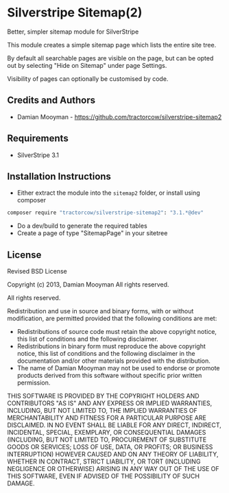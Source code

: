 # Silverstripe Sitemap(2)

Better, simpler sitemap module for SilverStripe

This module creates a simple sitemap page which lists the entire site tree.

By default all searchable pages are visible on the page, but can be opted out by selecting
"Hide on Sitemap" under page Settings.

Visibility of pages can optionally be customised by code.

## Credits and Authors

 * Damian Mooyman - <https://github.com/tractorcow/silverstripe-sitemap2>

## Requirements

 * SilverStripe 3.1

## Installation Instructions

 * Either extract the module into the `sitemap2` folder, or install using composer

```bash
composer require "tractorcow/silverstripe-sitemap2": "3.1.*@dev"
```

 * Do a dev/build to generate the required tables
 * Create a page of type "SitemapPage" in your sitetree

## License

Revised BSD License

Copyright (c) 2013, Damian Mooyman
All rights reserved.

All rights reserved.

Redistribution and use in source and binary forms, with or without
modification, are permitted provided that the following conditions are met:

 * Redistributions of source code must retain the above copyright
   notice, this list of conditions and the following disclaimer.
 * Redistributions in binary form must reproduce the above copyright
   notice, this list of conditions and the following disclaimer in the
   documentation and/or other materials provided with the distribution.
 * The name of Damian Mooyman may not be used to endorse or promote products
   derived from this software without specific prior written permission.

THIS SOFTWARE IS PROVIDED BY THE COPYRIGHT HOLDERS AND CONTRIBUTORS "AS IS" AND
ANY EXPRESS OR IMPLIED WARRANTIES, INCLUDING, BUT NOT LIMITED TO, THE IMPLIED
WARRANTIES OF MERCHANTABILITY AND FITNESS FOR A PARTICULAR PURPOSE ARE
DISCLAIMED. IN NO EVENT SHALL <COPYRIGHT HOLDER> BE LIABLE FOR ANY
DIRECT, INDIRECT, INCIDENTAL, SPECIAL, EXEMPLARY, OR CONSEQUENTIAL DAMAGES
(INCLUDING, BUT NOT LIMITED TO, PROCUREMENT OF SUBSTITUTE GOODS OR SERVICES;
LOSS OF USE, DATA, OR PROFITS; OR BUSINESS INTERRUPTION) HOWEVER CAUSED AND
ON ANY THEORY OF LIABILITY, WHETHER IN CONTRACT, STRICT LIABILITY, OR TORT
(INCLUDING NEGLIGENCE OR OTHERWISE) ARISING IN ANY WAY OUT OF THE USE OF THIS
SOFTWARE, EVEN IF ADVISED OF THE POSSIBILITY OF SUCH DAMAGE.
